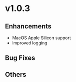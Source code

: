 # v1.0.3

## Enhancements

* MacOS Apple Silicon support
* Improved logging
  
## Bug Fixes

## Others
